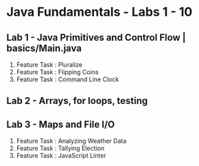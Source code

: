 # Java Fundamentals - Labs 1 - 10

## Lab 1 - Java Primitives and Control Flow | basics/Main.java

1. Feature Task : Pluralize
1. Feature Task : Flipping Coins
1. Feature Task : Command Line Clock 

## Lab 2 - Arrays, for loops, testing

## Lab 3 - Maps and File I/O

1. Feature Task : Analyzing Weather Data
1. Feature Task : Tallying Election
1. Feature Task : JavaScript Linter
